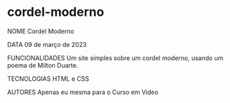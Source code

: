 # cordel-moderno

NOME Cordel Moderno

DATA 09 de março de 2023

FUNCIONALIDADES Um site simples sobre um cordel moderno, usando um poema de Milton Duarte.

TECNOLOGIAS HTML e CSS

AUTORES Apenas eu mesma para o Curso em Video
